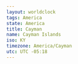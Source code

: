 ```yaml
---
layout: worldclock
tags: America
state: America
title: Cayman
name: Cayman Islands
iso: KY
timezone: America/Cayman
utc: UTC -05:18
---
```


